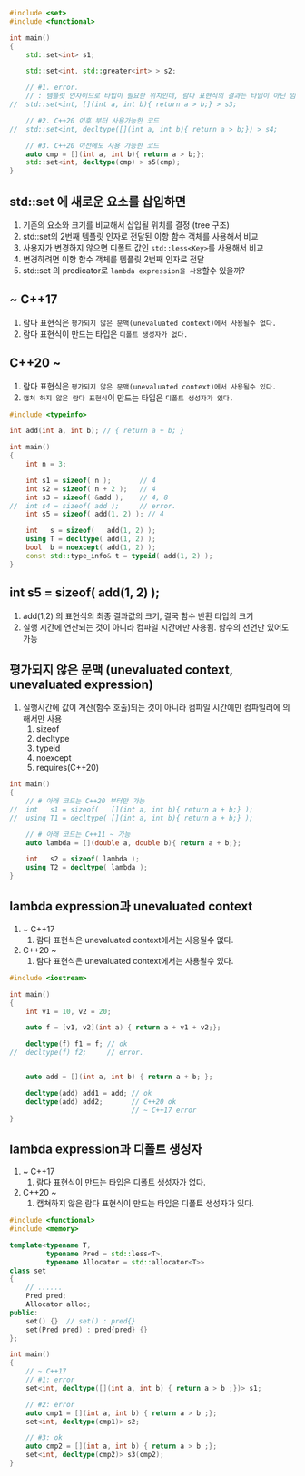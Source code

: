 ```c++
#include <set>
#include <functional>

int main()
{
	std::set<int> s1;

	std::set<int, std::greater<int> > s2;

	// #1. error.
	// : 템플릿 인자이므로 타입이 필요한 위치인데, 람다 표현식의 결과는 타입이 아닌 임시 객체이다.
//	std::set<int, [](int a, int b){ return a > b;} > s3;

	// #2. C++20 이후 부터 사용가능한 코드
//	std::set<int, decltype([](int a, int b){ return a > b;}) > s4;

	// #3. C++20 이전에도 사용 가능한 코드
	auto cmp = [](int a, int b){ return a > b;};
	std::set<int, decltype(cmp) > s5(cmp);
}
```

## std::set 에 새로운 요소를 삽입하면
1) 기존의 요소와 크기를 비교해서 삽입될 위치를 결정 (tree 구조)
2) std::set의 2번째 템플릿 인자로 전달된 이항 함수 객체를 사용해서 비교
3) 사용자가 변경하지 않으면 디폴트 값인 `std::less<Key>`를 사용해서 비교
4) 변경하려면 이항 함수 객체를 템플릿 2번째 인자로 전달
5) std::set 의 predicator로 `lambda expression을 사용`할수 있을까?

## ~ C++17
1) 람다 표현식은 `평가되지 않은 문맥(unevaluated context)에서 사용될수 없다.`
2) 람다 표현식이 만드는 타입은 `디폴트 생성자가 없다.`

## C++20 ~
1) 람다 표현식은 `평가되지 않은 문맥(unevaluated context)에서 사용될수 있다.`
2) `캡쳐 하지 않은 람다 표현식`이 만드는 타입은 `디폴트 생성자가 있다.`

```c++
#include <typeinfo>

int add(int a, int b); // { return a + b; }

int main()
{
	int n = 3;

	int s1 = sizeof( n );  		// 4	
	int s2 = sizeof( n + 2 );	// 4	
	int s3 = sizeof( &add );    // 4, 8
//	int s4 = sizeof( add );		// error.
	int s5 = sizeof( add(1, 2) ); // 4

	int   s = sizeof(   add(1, 2) );
	using T = decltype( add(1, 2) );
	bool  b = noexcept( add(1, 2) );
	const std::type_info& t = typeid( add(1, 2) );
}
```

## int s5 = sizeof( add(1, 2) );
1) add(1,2) 의 표현식의 최종 결과값의 크기, 결국 함수 반환 타입의 크기
2) 실행 시간에 연산되는 것이 아니라 컴파일 시간에만 사용됨. 함수의 선언만 있어도 가능

## 평가되지 않은 문맥 (unevaluated context, unevaluated expression)
1) 실행시간에 값이 계산(함수 호출)되는 것이 아니라 컴파일 시간에만 컴파일러에 의해서만 사용
   1) sizeof
   2) decltype
   3) typeid
   4) noexcept
   5) requires(C++20)

```c++
int main()
{
	// # 아래 코드는 C++20 부터만 가능
//	int   s1 = sizeof(   [](int a, int b){ return a + b;} );
//	using T1 = decltype( [](int a, int b){ return a + b;} );

	// # 아래 코드는 C++11 ~ 가능
	auto lambda = [](double a, double b){ return a + b;};

	int   s2 = sizeof( lambda );
	using T2 = decltype( lambda );
}
```

## lambda expression과 unevaluated context
1) ~ C++17
   1) 람다 표현식은 unevaluated context에서는 사용될수 없다.
2) C++20 ~ 
   1) 람다 표현식은 unevaluated context에서는 사용될수 있다.

```c++
#include <iostream>

int main()
{
	int v1 = 10, v2 = 20;

	auto f = [v1, v2](int a) { return a + v1 + v2;};

	decltype(f) f1 = f; // ok
//	decltype(f) f2;     // error. 


	auto add = [](int a, int b) { return a + b; };

	decltype(add) add1 = add; // ok
	decltype(add) add2;       // C++20 ok
							  // ~ C++17 error
}
```

## lambda expression과 디폴트 생성자
1) ~ C++17
   1)  람다 표현식이 만드는 타입은 디폴트 생성자가 없다.
2) C++20 ~
   1) 캡쳐하지 않은 람다 표현식이 만드는 타입은 디폴트 생성자가 있다.

```c++
#include <functional>
#include <memory>

template<typename T, 
		 typename Pred = std::less<T>,
		 typename Allocator = std::allocator<T>>
class set 
{
	// ......
	Pred pred;
	Allocator alloc;
public:
	set() {}  // set() : pred{}
	set(Pred pred) : pred{pred} {}
};

int main()
{
	// ~ C++17
	// #1: error
	set<int, decltype([](int a, int b) { return a > b ;})> s1;

	// #2: error
	auto cmp1 = [](int a, int b) { return a > b ;};
	set<int, decltype(cmp1)> s2;

	// #3: ok
	auto cmp2 = [](int a, int b) { return a > b ;};
	set<int, decltype(cmp2)> s3(cmp2);
}
```





